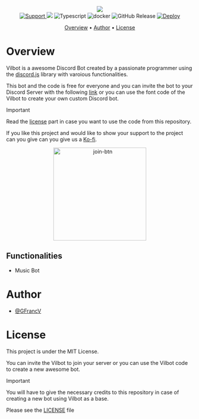 <div align="center">
  <img src="https://user-images.githubusercontent.com/35277540/202900919-37b3a360-7fc2-4fce-a08b-f23e4b0f748d.png" align="center">
<br>

<a href="https://discord.com/oauth2/authorize?client_id=1024599953387044904&permissions=8&scope=bot">
  <img src="https://img.shields.io/badge/Discord-5865F2?style=for-the-badge&logo=discord&logoColor=white" alt="Support">
</a>
<img src="https://img.shields.io/badge/Node.js-339933?style=for-the-badge&logo=nodedotjs&logoColor=white">
<img src="https://img.shields.io/badge/typescript-%23007ACC.svg?style=for-the-badge&logo=typescript&logoColor=white" alt="Typescript">
<img src="https://img.shields.io/badge/Docker-2CA5E0?style=for-the-badge&logo=docker&logoColor=white" alt="docker">
<img src="https://img.shields.io/github/v/release/Vilbot-org/bot?style=for-the-badge&color=f984e5" alt="GitHub Release">
<a href="https://github.com/Vilbot-org/bot/actions/workflows/pipeline.ym">
	<img src="https://img.shields.io/github/actions/workflow/status/Vilbot-org/bot/deployment.yml?style=for-the-badge&label=Deploy" alt="Deploy">
</a>
</div>

<p align="center">
  <a href="#overview">Overview</a>
  •
  <a href="#author">Author</a>
  •
  <a href="#license">License</a>
</p>

# Overview

Vilbot is a awesome Discord Bot created by a passionate programmer using the [discord.js](https://discord.js.org) library with varoious functionalities.

This bot and the code is free for everyone and you can invite the bot to your Discord Server with the following [link](https://discord.com/oauth2/authorize?client_id=1024599953387044904&permissions=8&scope=bot) or you can use the font code of the Vilbot to create your own custom Discord bot.

> [!IMPORTANT]
> Read the [license](#license) part in case you want to use the code from this repository.

If you like this project and would like to show your support to the project can you give can you give us a [Ko-fi](https://ko-fi.com/GFrancV).

<div align="center">
	<a href="https://discord.com/oauth2/authorize?client_id=1024599953387044904&permissions=8&scope=bot">
			<img src="https://user-images.githubusercontent.com/35277540/202934244-7297631c-8429-4fe2-8158-a1f64c2bb9cb.png" alt="join-btn" width="250">
	</a>
</div>

## Functionalities

- Music Bot

# Author

- [@GFrancV](https://github.com/GFrancV)

# License

This project is under the MIT License.

You can invite the Vilbot to join your server or you can use the Vilbot code to create a new awesome bot.

> [!IMPORTANT]
> You will have to give the necessary credits to this repository in case of creating a new bot using Vilbot as a base.

Please see the [LICENSE](./LICENCE) file
